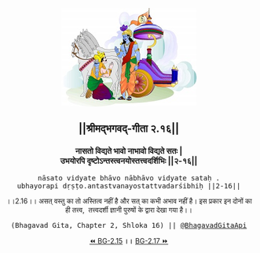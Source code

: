 <center><img src="../../asset/BG.png" alt="#API #bhagavadgitaapi #slok #nodejs #js #api #gitaapi #krishna #hinduism #vedic #ISKCON #shreemadbhagavadgita #technology"/>
<h2>||श्रीमद्‍भगवद्‍-गीता २.१६||</h2>
<h3>नासतो विद्यते भावो नाभावो विद्यते सतः |<br/>उभयोरपि दृष्टोऽन्तस्त्वनयोस्तत्त्वदर्शिभिः ||२-१६||</h3>
<pre>nāsato vidyate bhāvo nābhāvo vidyate sataḥ .<br/>ubhayorapi dṛṣṭo.antastvanayostattvadarśibhiḥ ||2-16||</pre>
<p>।।2.16।। असत् वस्तु का तो अस्तित्व नहीं है और सत् का कभी अभाव नहीं है। इस प्रकार इन दोनों का ही तत्त्व,  तत्त्वदर्शी ज्ञानी पुरुषों के द्वारा देखा गया है।।</p>
<pre>(Bhagavad Gita, Chapter 2, Shloka 16) || <a href="https://twitter.com/bhagavadgitaapi">@BhagavadGitaApi</a></pre><a href="../../2/15">⏪  BG-2.15</a><b>        ।।        </b><a href="../../2/17">BG-2.17  ⏩</a></center></center>